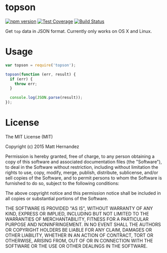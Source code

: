 topson
======

[![npm version](https://badge.fury.io/js/topson.svg)](http://badge.fury.io/js/topson) [![Test Coverage](https://codeclimate.com/github/fiveisprime/topson/badges/coverage.svg)](https://codeclimate.com/github/fiveisprime/topson) [![Build Status](https://travis-ci.org/fiveisprime/topson.svg?branch=master)](https://travis-ci.org/fiveisprime/topson)

Get `top` data in JSON format. Currently only works on OS X and Linux.

# Usage

```js
var topson = require('topson');

topson(function (err, result) {
  if (err) {
    throw err;
  }

  console.log(JSON.parse(result));
});
```

# License

The MIT License (MIT)

Copyright (c) 2015 Matt Hernandez

Permission is hereby granted, free of charge, to any person obtaining a copy
of this software and associated documentation files (the "Software"), to deal
in the Software without restriction, including without limitation the rights
to use, copy, modify, merge, publish, distribute, sublicense, and/or sell
copies of the Software, and to permit persons to whom the Software is
furnished to do so, subject to the following conditions:

The above copyright notice and this permission notice shall be included in all
copies or substantial portions of the Software.

THE SOFTWARE IS PROVIDED "AS IS", WITHOUT WARRANTY OF ANY KIND, EXPRESS OR
IMPLIED, INCLUDING BUT NOT LIMITED TO THE WARRANTIES OF MERCHANTABILITY,
FITNESS FOR A PARTICULAR PURPOSE AND NONINFRINGEMENT. IN NO EVENT SHALL THE
AUTHORS OR COPYRIGHT HOLDERS BE LIABLE FOR ANY CLAIM, DAMAGES OR OTHER
LIABILITY, WHETHER IN AN ACTION OF CONTRACT, TORT OR OTHERWISE, ARISING FROM,
OUT OF OR IN CONNECTION WITH THE SOFTWARE OR THE USE OR OTHER DEALINGS IN THE
SOFTWARE.
